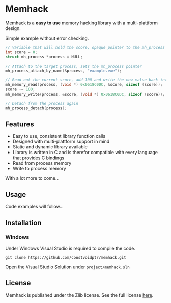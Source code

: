 # Memhack

Memhack is a **easy to use** memory hacking library with a multi-plattform design.

Simple example without error checking.
```C
// Variable that will hold the score, opaque pointer to the mh_process struct
int score = 0;
struct mh_process *process = NULL;

// Attach to the target process, sets the mh_process pointer
mh_process_attach_by_name(&process, "example.exe");

// Read out the current score, add 100 and write the new value back into process memory
mh_memory_read(process, (void *) 0x0618C0DC, &score, sizeof (score));
score += 100;
mh_memory_write(process, &score, (void *) 0x0618C0DC, sizeof (score));

// Detach from the process again
mh_process_detach(process);
```

## Features

* Easy to use, consistent library function calls
* Designed with multi-plattform support in mind
* Static and dynamic library available
* Library is written in C and is therefor compatible with every language that
  provides C bindings
* Read from process memory
* Write to process memory

With a lot more to come...

## Usage

Code examples will follow...

## Installation

### Windows

Under Windows Visual Studio is required to compile the code.

`git clone https://github.com/constvoidptr/memhack.git`

Open the Visual Studio Solution under `project/memhack.sln`

## License

Memhack is published under the Zlib license. See the full license
[here](https://github.com/constvoidptr/memhack/blob/master/LICENSE).
